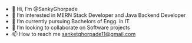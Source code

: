 - 👋 Hi, I’m @SankyGhorpade
- 👀 I’m interested in MERN Stack Developer and Java Backend Developer
- 🌱 I’m currently pursuing Bachelors of Engg. in IT 
- 💞️ I’m looking to collaborate on Software projects
- 📫 How to reach me sanketghorpade11@gmail.com

<!---
SankyGhorpade/SankyGhorpade is a ✨ special ✨ repository because its `README.md` (this file) appears on your GitHub profile.
You can click the Preview link to take a look at your changes.
--->
